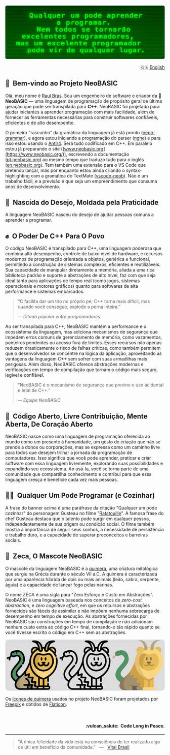 ![NeoBASIC banner](https://raw.githubusercontent.com/neobasic/.github/main/assets/profile-banner_pt.png)

<p align="right">🇬🇧 <a href="https://github.com/neobasic">English</a></p>

## 🤗&nbsp; Bem-vindo ao Projeto NeoBASIC

Olá, meu nome é [Raul Bras](https://github.com/teknolista). Sou um engenheiro de software e criador da 🔰 **NeoBASIC** — uma linguagem de programação de propósito geral de última geração que pode ser transpilada para **C++**. NeoBASIC foi projetado para ajudar iniciantes a aprender programação com mais facilidade, além de fornecer as ferramentas necessárias para construir softwares confiáveis, eficientes e de alto desempenho.

O primeiro "rascunho" da gramática da linguagem já está pronto ([neob-grammar](https://github.com/neobasic/neob-grammar)), e agora estou iniciando a programação do parser ([ngne](https://github.com/neobasic/ngne)) e para isso estou usando o [Antlr4](https://www.antlr.org/). Será tudo codificado em C++. Em paralelo estou já preparando o site ([www.neobasic.org](https://www.neobasic.org/)), escrevendo a documentação ([pt.neobasic.org](https://pt.neobasic.org/)) ao mesmo tempo que traduzo tudo para o inglês ([en.neobasic.org](https://en.neobasic.org/)). Tem também uma extensão para o VS Code que pretendo lançar, mas por enquanto estou ainda criando o syntax-highlighting com a gramática do TextMate ([vscode-neob](https://github.com/neobasic/vscode-neob)). Não é um trabalho fácil, e a previsão é que seja um empreendimento que consuma anos de desenvolvimento.

## 🔰&nbsp; Nascida do Desejo, Moldada pela Praticidade

A linguagem NeoBASIC nasceu do desejo de ajudar pessoas comuns a aprender a programar.

## ✊&nbsp; O Poder De C++ Para O Povo

O código NeoBASIC é transpilado para C++, uma linguagem poderosa que combina alto desempenho, controle de baixo nível de hardware, e recursos modernos de programação orientada a objetos, genérica e funcional, permitindo a construção de sistemas complexos, eficientes e reutilizáveis. Sua capacidade de manipular diretamente a memória, aliada a uma rica biblioteca padrão e suporte a abstrações de alto nível, faz com que seja ideal tanto para aplicações de tempo real (como jogos, sistemas operacionais e motores gráficos) quanto para softwares de alta performance e sistemas embarcados.

> “C facilita dar um tiro no próprio pé;
> C++ torna mais difícil, mas quando você consegue, explode a perna inteira.”
>
> -- <cite>Ditado popular entre programadores</cite>

Ao ser transpilada para C++, NeoBASIC mantém a performance e o ecossistema da linguagem, mas adiciona mecanismos de segurança que impedem erros comuns de gerenciamento de memória, como vazamentos, ponteiros pendentes ou acesso fora de limites. Esses recursos não apenas reduzem drasticamente o risco de falhas críticas, como também permitem que o desenvolvedor se concentre na lógica da aplicação, aproveitando as vantagens da linguagem C++ sem sofrer com suas armadilhas mais perigosas. Além disso, NeoBASIC oferece abstrações modernas e verificações em tempo de compilação que tornam o código mais seguro, legível e confiável.

> “NeoBASIC é o mecanismo de segurança que previne o uso acidental e letal de C++.”
>
> -- <cite>Equipe NeoBASIC</cite>

## 💖&nbsp; Código Aberto, Livre Contribuição, Mente Aberta, De Coração Aberto

NeoBASIC nasce como uma linguagem de programação oferecida ao mundo como um presente à humanidade, um gesto de criação que não se prende a donos ou corporações, mas se expressa como um caminho livre para todos que desejem trilhar a jornada da programação de computadores. Isso significa que você pode aprender, praticar e criar software com essa linguagem livremente, explorando suas possibilidades e expandindo seu ecossistema. Ao usá-la, você se torna parte de uma comunidade que compartilha conhecimento e contribui para que essa linguagem cresça e beneficie cada vez mais pessoas.

## 👨‍🍳&nbsp; Qualquer Um Pode Programar (e Cozinhar)

A frase do banner acima é uma paráfrase da citação "Qualquer um pode cozinhar" do personagem Gusteau no filme "[Ratatouille](https://pt.wikipedia.org/wiki/Ratatouille_(filme))". A famosa frase do chef Gusteau destaca que o talento pode surgir em qualquer pessoa, independentemente de sua origem ou condição social. O filme também mostra a importância de seguir seus sonhos, a necessidade de persistência e trabalho duro, e a capacidade de superar preconceitos e barreiras sociais. 

## 🦁&nbsp; Zeca, O Mascote NeoBASIC

O mascote da linguagem NeoBASIC é a [quimera](https://pt.wikipedia.org/wiki/Quimera), uma criatura mitológica que surgiu na Grécia durante o século VII a.C. A quimera é caracterizada por uma aparência híbrida de dois ou mais animais (leão, cabra, serpente, águia) e a capacidade de lançar fogo pelas narinas.

O nome ZECA é uma sigla para "Zero Esforço e Custo em Abstrações". NeoBASIC é uma linguagem baseada nos conceitos de *zero-cost abstraction*,  e *zero cognitive effort*, em que os recursos e abstrações fornecidos são fáceis de assimilar e não impõem nenhuma sobrecarga de desempenho em tempo de execução. As abstrações fornecidas por NeoBASIC são construções em tempo de compilação e não adicionam nenhum custo extra ao código C++ final, tornando-o tão rápido quanto se você tivesse escrito o código em C++ sem as abstrações.

<p align="center"><img src="https://raw.githubusercontent.com/neobasic/.github/main/assets/chimera_icons.png" alt="Ícones de quimera adotos no projeto."></p>

Os [ícones de quimera](https://www.flaticon.com/free-icon/chimera_477118) usados ​​no projeto NeoBASIC foram projetados por [Freepik](https://www.flaticon.com/authors/freepik) e obtidos de [Flaticon](https://www.flaticon.com/).


<br />

<h4 align="right">:vulcan_salute:&nbsp; Code Long in Peace.</h4>

- - -

> "A única felicidade da vida está na consciência de ter realizado algo de útil em benefício da comunidade." &nbsp; — &nbsp; <a href="https://pt.wikipedia.org/wiki/Vital_Brazil">Vital Brasil</a>
